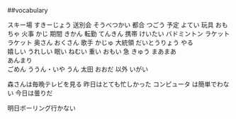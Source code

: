 ##vocabulary

スキー場		すきーじょう
送別会		そうべつかい
都合		つごう
予定		よてい
玩具		おもちゃ
火事		かじ
期間		きかん
転勤		てんきん
携帯		けいたい
バドミントン
ラケット		ラケット
奥さん		おくさん
歌手		かじゅ
大統領		だいとうりょう
やる		
嬉しい		うれしい
眠い		ねむい
重い		おもい
急			きゅう
まあまあ	
あんまり		
ごめん
ううん・いや
うん
太田		おおだ
以外		いがい

森さんは毎晩テレビを見る
昨日はとても忙しかった
コンピュータ	は簡単でわない
今日は曇りだ

明日ボーリング行かない





